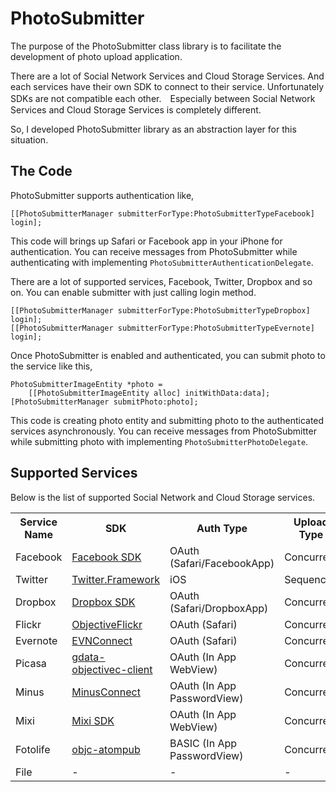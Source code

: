 PhotoSubmitter
===========================
The purpose of the PhotoSubmitter class library is to facilitate the development of photo upload application.

There are a lot of Social Network Services and Cloud Storage Services. And each services have their own SDK to connect to their service. Unfortunately SDKs are not compatible each other.　Especially between Social Network Services and Cloud Storage Services is completely different. 

So, I developed PhotoSubmitter library as an abstraction layer for this situation.

The Code
------------------------------------------
PhotoSubmitter supports authentication like,

    [[PhotoSubmitterManager submitterForType:PhotoSubmitterTypeFacebook] login];

This code will brings up Safari or Facebook app in your iPhone for authentication. You can receive messages from PhotoSubmitter while authenticating with implementing `PhotoSubmitterAuthenticationDelegate`. 

There are a lot of supported services, Facebook, Twitter, Dropbox and so on. You can enable submitter with just calling login method.

    [[PhotoSubmitterManager submitterForType:PhotoSubmitterTypeDropbox] login];
    [[PhotoSubmitterManager submitterForType:PhotoSubmitterTypeEvernote] login];

Once PhotoSubmitter is enabled and authenticated, you can submit photo to the service like this,

    PhotoSubmitterImageEntity *photo = 
        [[PhotoSubmitterImageEntity alloc] initWithData:data];
    [PhotoSubmitterManager submitPhoto:photo];

This code is creating photo entity and submitting photo to the authenticated services asynchronously. You can receive messages from PhotoSubmitter while submitting photo with implementing `PhotoSubmitterPhotoDelegate`.

Supported Services
-------------------------------------------
Below is the list of supported Social Network and Cloud Storage services.

<table>
<tr>
<th>Service Name</th>
<th>SDK</th>
<th>Auth Type</th>
<th>Upload Type</th>
<th>Album Support</th>
</tr>
<tr>
<td>Facebook</td>
<td><a href="https://github.com/facebook/facebook-ios-sdk">Facebook SDK</a></td>
<td>OAuth (Safari/FacebookApp)</td>
<td>Concurrent</td>
<td>YES</td>
</tr>
<tr>
<td>Twitter</td>
<td><a href="https://developer.apple.com/library/ios/#documentation/"Twitter/Reference/TwitterFrameworkReference/_index.html">Twitter.Framework</a></td>
<td>iOS</td>
<td>Sequencial</td>
<td>NO</td>
</tr>
<tr>
<td>Dropbox</td>
<td><a href="https://www.dropbox.com/developers/reference/sdk">Dropbox SDK</a></td>
<td>OAuth (Safari/DropboxApp)</td>
<td>Concurrent</td>
<td>YES</td>
</tr>
<tr>
<td>Flickr</td>
<td><a href="https://github.com/lukhnos/objectiveflickr">ObjectiveFlickr</a></td>
<td>OAuth (Safari)</td>
<td>Concurrent</td>
<td>YES</td>
</tr>
<tr>
<td>Evernote</td>
<td><a href="https://github.com/kent013/EVNConnect">EVNConnect</a></td>
<td>OAuth (Safari)</td>
<td>Concurrent</td>
<td>YES</td>
</tr>
<tr>
<td>Picasa</td>
<td><a href="http://code.google.com/p/gdata-objectivec-client/">gdata-objectivec-client</a></td>
<td>OAuth (In App WebView)</td>
<td>Concurrent</td>
<td>YES</td>
</tr>
<tr>
<td>Minus</td>
<td><a href="https://github.com/kent013/MinusConnect">MinusConnect</a></td>
<td>OAuth (In App PasswordView)</td>
<td>Concurrent</td>
<td>YES</td>
</tr>
<tr>
<td>Mixi</td>
<td><a href="http://developer.mixi.co.jp/connect/mixi_graph_api/ios/">Mixi SDK</a></td>
<td>OAuth (In App WebView)</td>
<td>Concurrent</td>
<td>YES</td>
</tr>
<tr>
<td>Fotolife</td>
<td><a href="https://github.com/kent013/objc-atompub">objc-atompub</a></td>
<td>BASIC (In App PasswordView)</td>
<td>Concurrent</td>
<td>NO</td>
</tr>
<tr>
<td>File</td>
<td>-</td>
<td>-</td>
<td>-</td>
<td>NO</td>
</tr>
</table>

